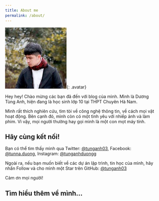 ```yaml
---
title: About me
permalink: /about/
---
```


![Ảnh của tui](/img/avatar.jpg "Ảnh của tui"){: .avatar}

Hey hey! Chào mừng các bạn đã đến với blog của mình. Mình là Dương Tùng Anh, hiện đang là học sinh lớp 10 tại THPT Chuyên Hà Nam.

Mình rất thích nghiên cứu, tìm tòi về công nghệ thông tin, về cách mọi vật hoạt động. Bên cạnh đó, mình còn có một tình yêu với nhiếp ảnh và làm phim. Vì vậy, mọi người thường hay gọi mình là một con mọt máy tính.

## Hãy cùng kết nối!

Bạn có thể tìm thấy mình qua Twitter: [@tunganh03](https://twitter.com/tunganh03), Facebook: [@tunna.duong](https://facebook.com/tunna.duong), Instagram: [@tunganhduongg](https://instagram.com/tunganhduongg)

Ngoài ra, nếu bạn muốn biết về các dự án lập trình, tin học của mình, hãy nhấn Follow và cho mình một Star trên GitHub: [@tunganh03](https://github.com/tunganh03)

Cảm ơn mọi người!

## Tìm hiểu thêm về mình...


